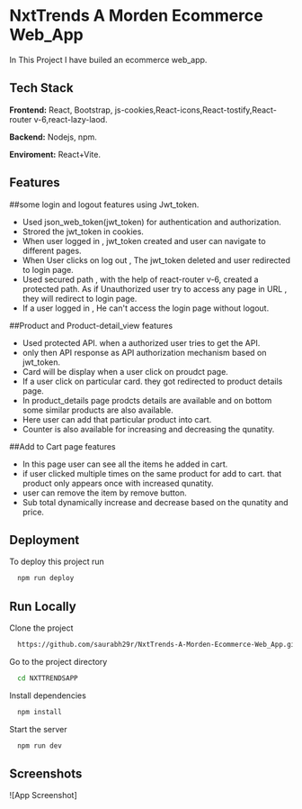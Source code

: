 
# NxtTrends A Morden Ecommerce Web_App

In This Project I have builed an ecommerce web_app.



## Tech Stack

**Frontend:** React, Bootstrap, js-cookies,React-icons,React-tostify,React-router v-6,react-lazy-laod.

**Backend:** Nodejs, npm.

**Enviroment:** React+Vite.







## Features
##some login and logout features using Jwt_token.

- Used json_web_token(jwt_token) for authentication and authorization.
- Strored the jwt_token in cookies.
- When user logged in , jwt_token created and user can navigate to different pages.
- When User clicks on log out , The jwt_token deleted and user redirected to login page.
- Used secured path , with the help of react-router v-6, created a protected path. As if Unauthorized user try to access any page in URL , they will redirect to login page.
- If a user logged in , He can't access the login page without logout.

##Product and Product-detail_view features
- Used protected API. when a authorized user tries to get the API.
- only then API response as API authorization mechanism based on jwt_token.
- Card will be display when a user click on proudct page.
- If a user click on particular card. they got redirected to product details page.
- In product_details page prodcts details are available and on bottom some similar products are also available.
- Here user can add that particular product into cart.
- Counter is also available for increasing and decreasing the qunatity.

##Add to Cart page features 
- In this page user can see all the items he added in cart.
- if user clicked multiple times on the same product for add to cart. that product only appears once with increased qunatity.
- user can remove the item by remove button.
- Sub total dynamically increase and decrease based on the qunatity and price.




## Deployment

To deploy this project run

```bash
  npm run deploy
```


## Run Locally

Clone the project

```bash
  https://github.com/saurabh29r/NxtTrends-A-Morden-Ecommerce-Web_App.git
```

Go to the project directory

```bash
  cd NXTTRENDSAPP
```

Install dependencies

```bash
  npm install
```

Start the server

```bash
  npm run dev
```


## Screenshots

![App Screenshot]

